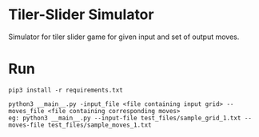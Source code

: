 # Tiler-Slider Simulator

Simulator for tiler slider game for given input and set of output moves.

# Run

`pip3 install -r requirements.txt`

```
python3 __main__.py -input_file <file containing input grid> --moves_file <file containing corresponding moves>
eg: python3 __main__.py --input-file test_files/sample_grid_1.txt --moves-file test_files/sample_moves_1.txt
```
